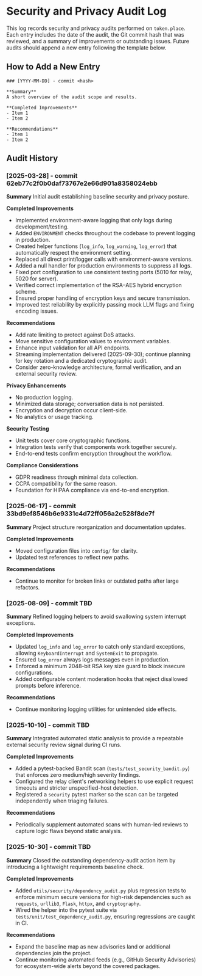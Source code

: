 # Security and Privacy Audit Log

This log records security and privacy audits performed on `token.place`.
Each entry includes the date of the audit, the Git commit hash that was
reviewed, and a summary of improvements or outstanding issues. Future audits
should append a new entry following the template below.

## How to Add a New Entry

```
### [YYYY-MM-DD] - commit <hash>

**Summary**
A short overview of the audit scope and results.

**Completed Improvements**
- Item 1
- Item 2

**Recommendations**
- Item 1
- Item 2
```

## Audit History

### [2025-03-28] - commit 62eb77c2f0b0daf73767e2e66d901a8358024ebb

**Summary**
Initial audit establishing baseline security and privacy posture.

**Completed Improvements**
- Implemented environment-aware logging that only logs during development/testing.
- Added `ENVIRONMENT` checks throughout the codebase to prevent logging in production.
- Created helper functions (`log_info`, `log_warning`, `log_error`) that automatically respect the environment setting.
- Replaced all direct print/logger calls with environment-aware versions.
- Added a null handler for production environments to suppress all logs.
- Fixed port configuration to use consistent testing ports (5010 for relay, 5020 for server).
- Verified correct implementation of the RSA–AES hybrid encryption scheme.
- Ensured proper handling of encryption keys and secure transmission.
- Improved test reliability by explicitly passing mock LLM flags and fixing encoding issues.

**Recommendations**
- Add rate limiting to protect against DoS attacks.
- Move sensitive configuration values to environment variables.
- Enhance input validation for all API endpoints.
- Streaming implementation delivered (2025-09-30); continue planning for key rotation and a dedicated cryptographic audit.
- Consider zero-knowledge architecture, formal verification, and an external security review.

**Privacy Enhancements**
- No production logging.
- Minimized data storage; conversation data is not persisted.
- Encryption and decryption occur client-side.
- No analytics or usage tracking.

**Security Testing**
- Unit tests cover core cryptographic functions.
- Integration tests verify that components work together securely.
- End-to-end tests confirm encryption throughout the workflow.

**Compliance Considerations**
- GDPR readiness through minimal data collection.
- CCPA compatibility for the same reason.
- Foundation for HIPAA compliance via end-to-end encryption.

### [2025-06-17] - commit 33bd9ef8546b6e9331c4d72ff056a2c528f8de7f

**Summary**
Project structure reorganization and documentation updates.

**Completed Improvements**
- Moved configuration files into `config/` for clarity.
- Updated test references to reflect new paths.

**Recommendations**
- Continue to monitor for broken links or outdated paths after large refactors.

### [2025-08-09] - commit TBD

**Summary**
Refined logging helpers to avoid swallowing system interrupt exceptions.

**Completed Improvements**
- Updated `log_info` and `log_error` to catch only standard exceptions, allowing
  `KeyboardInterrupt` and `SystemExit` to propagate.
- Ensured `log_error` always logs messages even in production.
- Enforced a minimum 2048-bit RSA key size guard to block insecure configurations.
- Added configurable content moderation hooks that reject disallowed prompts before inference.

**Recommendations**
- Continue monitoring logging utilities for unintended side effects.

### [2025-10-10] - commit TBD

**Summary**
Integrated automated static analysis to provide a repeatable external security
review signal during CI runs.

**Completed Improvements**
- Added a pytest-backed Bandit scan (`tests/test_security_bandit.py`) that enforces zero
  medium/high severity findings.
- Configured the relay client's networking helpers to use explicit request timeouts and
  stricter unspecified-host detection.
- Registered a `security` pytest marker so the scan can be targeted independently when
  triaging failures.

**Recommendations**
- Periodically supplement automated scans with human-led reviews to capture logic flaws
  beyond static analysis.

### [2025-10-30] - commit TBD

**Summary**
Closed the outstanding dependency-audit action item by introducing a lightweight
requirements baseline check.

**Completed Improvements**
- Added `utils/security/dependency_audit.py` plus regression tests to enforce minimum
  secure versions for high-risk dependencies such as `requests`, `urllib3`, `Flask`,
  `httpx`, and `cryptography`.
- Wired the helper into the pytest suite via `tests/unit/test_dependency_audit.py`,
  ensuring regressions are caught in CI.

**Recommendations**
- Expand the baseline map as new advisories land or additional dependencies join the project.
- Continue monitoring automated feeds (e.g., GitHub Security Advisories) for
  ecosystem-wide alerts beyond the covered packages.
